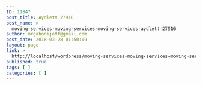 ```yaml
---
ID: 11847
post_title: Aydlett 27916
post_name: >
  moving-services-moving-services-moving-services-aydlett-27916
author: mrgabonijeff@gmail.com
post_date: 2018-03-28 01:50:09
layout: page
link: >
  http://localhost/wordpress/moving-services-moving-services-moving-services-aydlett-27916/
published: true
tags: [ ]
categories: [ ]
---
```

